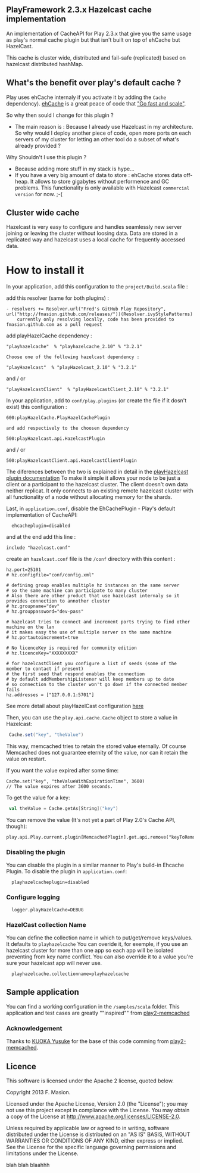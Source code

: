 PlayFramework 2.3.x Hazelcast cache implementation
---------------------------------------

An implementation of CacheAPI for Play 2.3.x that give you the same usage as play's normal cache plugin but that isn't built on top of ehCache but HazelCast.

This cache is cluster wide, distributed and fail-safe (replicated) based on hazelcast distributed hashMap.

## What's the benefit over play's default cache ?

Play uses ehCache internaly if you activate it by adding the `Cache` dependency). [ehCache](http://ehcache.org/) is a great peace of code that ["Go fast and scale"](http://ehcache.org/about/features).

So why then sould I change for this plugin ?
 
 * The main reason is : Because I already use Hazelcast in my architecture. So why would I deploy another piece of code, open more ports on each servers of my cluster for letting an other tool do a subset of what's already provided ?
 
Why Shouldn't I use this plugin ?

* Because adding more stuff in my stack is hype…
* If you have a very big amount of data to store : ehCache stores data off-heap. It allows to store gigabytes without performence and GC problems. This functionality is only available with Hazelcast `commercial version` for now. ;-( 

## Cluster wide cache

Hazelcast is very easy to configure and handles seamlessly new server joining or leaving the cluster without loosing data.
Data are stored in a replicated way and hazelcast uses a local cache for frequently accessed data. 

# How to install it


In your application, add this configuration to the `project/Build.scala` file :


add this resolver (same for both plugins) :

	- resolvers += Resolver.url("Fred's GitHub Play Repository", url("http://fmasion.github.com/releases/"))(Resolver.ivyStylePatterns)
        currently only resolving locally, code has been provided to fmasion.github.com as a pull request


add playHazelCache dependency :

	"playhazelcache"  % "playhazelcache_2.10" % "3.2.1"
	
`Choose one of the following hazelcast dependency :`

	"playHazelcast"  % "playHazelcast_2.10" % "3.2.1"
and / or 

	"playHazelcastClient"  % "playHazelcastClient_2.10" % "3.2.1"
	
In your application, add to `conf/play.plugins` (or create the file if it dosn't exist) this configuration :

	600:playHazelCache.PlayHazelCachePlugin
	
`and add respectively to the choosen dependency`	

	500:playHazelcast.api.HazelcastPlugin
and / or
	
	500:playHazelcastClient.api.HazelcastClientPlugin
	
	

The diferences between the 	two is explained in detail in the [playHazelcast plugin documentation](https://github.com/fmasion/playHazelcast)
To make it simple it allows your node to be just a client or a participant to the hazelcast cluster.
The client doesn't own data neither replicat. It only connects to an existing remote hazelcast cluster with all functionality of a node without allocating memory for the shards.

	
	
Last, in `application.conf`, disable the EhCachePlugin - Play's default implementation of CacheAPI:

```
  ehcacheplugin=disabled
```
and at the end add this line :

	include "hazelcast.conf"

create an `hazelcast.conf` file is the `/conf` directory with this content :

	hz.port=25101
	# hz.configfile="conf/config.xml"
	
	# defining group enables multiple hz instances on the same server
	# so the same machine can participate to many cluster
	# Also there are other product that use hazelcast internaly so it provides connection to annother cluster
	# hz.groupname="dev"
	# hz.grouppassword="dev-pass"
	
	# hazelcast tries to connect and increment ports trying to find other machine on the lan
	# it makes easy the use of multiple server on the same machine
	# hz.portautoincrement=true
	
	# No licenceKey is required for community edition
	# hz.licenceKey="XXXXXXXXX"
		
	# for hazelcastClient you configure a list of seeds (some of the member to contact if present)
	# the first seed that respond enables the connection
	# by default addMembershipListener will keep members up to date 
	# so connection to the cluster won't go down if the connected member fails 
	hz.addresses = ["127.0.0.1:5701"]
	
See more detail about playHazelCast configuration [here](https://github.com/fmasion/playHazelcast)
	
Then, you can use the `play.api.cache.Cache` object to store a value in Hazelcast:

```scala
 Cache.set("key", "theValue")
```

This way, memcached tries to retain the stored value eternally.
Of course Memcached does not guarantee eternity of the value, nor can it retain the value on restart.

If you want the value expired after some time:

	Cache.set("key", "theValueWithExpirationTime", 3600)
 	// The value expires after 3600 seconds.

To get the value for a key:

```scala
 val theValue = Cache.getAs[String]("key")
```

You can remove the value (It's not yet a part of Play 2.0's Cache API, though):


 	play.api.Play.current.plugin[MemcachedPlugin].get.api.remove("keyToRemove")
 	

### Disabling the plugin

You can disable the plugin in a similar manner to Play's build-in Ehcache Plugin.
To disable the plugin in `application.conf`:

```
  playhazelcacheplugin=disabled
```

### Configure logging

```
  logger.playHazelCache=DEBUG
```

### HazelCast collection Name

You can define the collection name in which to put/get/remove keys/values. It defaults to `playhazelcache`
You can overide it, for exemple, if you use an hazelcast cluster for more than one app so each app will be isolated preventing from key name conflict.
You can also override it to a value you're sure your hazelcast app will never use. 

```
  playhazelcache.collectionname=playhazelcache
```

## Sample application

You can find a working configuration in the `/samples/scala` folder. This application and test cases are greatly ""inspired"" from [play2-memcached](https://github.com/mumoshu/play2-memcached) 

### Acknowledgement

Thanks to [KUOKA Yusuke](https://github.com/mumoshu) for the base of this code comming from [play2-memcached](https://github.com/mumoshu/play2-memcached).

## Licence

This software is licensed under the Apache 2 license, quoted below.

Copyright 2013 F. Masion.

Licensed under the Apache License, Version 2.0 (the "License"); you may not use this project except in compliance with the License. You may obtain a copy of the License at http://www.apache.org/licenses/LICENSE-2.0.

Unless required by applicable law or agreed to in writing, software distributed under the License is distributed on an "AS IS" BASIS, WITHOUT WARRANTIES OR CONDITIONS OF ANY KIND, either express or implied. See the License for the specific language governing permissions and limitations under the License.

blah blah blaahhh
